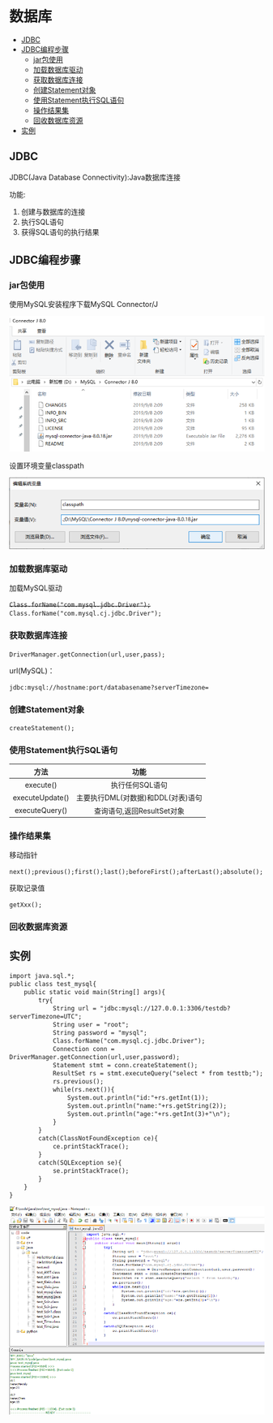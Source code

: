 # 数据库
* [JDBC](#JDBC)
* [JDBC编程步骤](#JDBC编程步骤)
  - [jar包使用](#jar包使用)
  - [加载数据库驱动](#加载数据库驱动)
  - [获取数据库连接](#获取数据库连接)
  - [创建Statement对象](#创建Statement对象)
  - [使用Statement执行SQL语句](#使用Statement执行SQL语句)
  - [操作结果集](#操作结果集)
  - [回收数据库资源](#回收数据库资源)
* [实例](#实例)
## JDBC
JDBC(Java Database Connectivity):Java数据库连接

功能:
1. 创建与数据库的连接
2. 执行SQL语句
3. 获得SQL语句的执行结果
## JDBC编程步骤
### jar包使用
使用MySQL安装程序下载MySQL Connector/J 

![img](image/MySQLConnectorJ.png)

设置环境变量classpath

![image](image/classpath.png)
### 加载数据库驱动
加载MySQL驱动

~~`Class.forName("com.mysql.jdbc.Driver");`~~
`Class.forName("com.mysql.cj.jdbc.Driver");`
### 获取数据库连接
`DriverManager.getConnection(url,user,pass);`

url(MySQL)：

`jdbc:mysql://hostname:port/databasename?serverTimezone=`
### 创建Statement对象
`createStatement();`
### 使用Statement执行SQL语句
|方法|功能|
|:-:|:-:|
|execute()|执行任何SQL语句|
|executeUpdate()|主要执行DML(对数据)和DDL(对表)语句|
|executeQuery()|查询语句,返回ResultSet对象|
### 操作结果集
移动指针

`next();previous();first();last();beforeFirst();afterLast();absolute();`

获取记录值

`getXxx();`
### 回收数据库资源

## 实例
```
import java.sql.*;
public class test_mysql{
    public static void main(String[] args){
        try{
            String url = "jdbc:mysql://127.0.0.1:3306/testdb?serverTimezone=UTC";
            String user = "root";
            String password = "mysql";
            Class.forName("com.mysql.cj.jdbc.Driver");
            Connection conn = DriverManager.getConnection(url,user,password);
            Statement stmt = conn.createStatement();
            ResultSet rs = stmt.executeQuery("select * from testtb;");
            rs.previous();
            while(rs.next()){
                System.out.println("id:"+rs.getInt(1));
                System.out.println("name:"+rs.getString(2));
                System.out.println("age:"+rs.getInt(3)+"\n");
            }
        }
        catch(ClassNotFoundException ce){
            ce.printStackTrace();
        }
        catch(SQLException se){
            se.printStackTrace();
        }
    }
}
```

![image](image/test_mysql.png)
